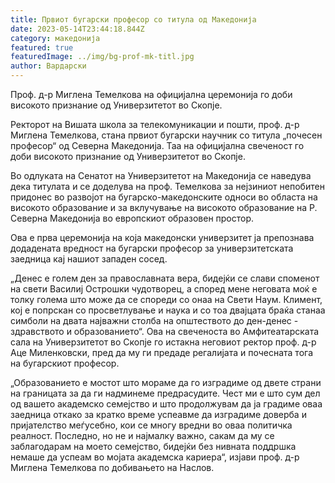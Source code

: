 ```yaml
---
title: Првиот бугарски професор со титула од Македонија
date: 2023-05-14T23:44:18.844Z
category: македонија
featured: true
featuredImage: ../img/bg-prof-mk-titl.jpg
author: Вардарски
---
```

Проф. д-р Миглена Темелкова на официјална церемонија го доби високото признание од Универзитетот во Скопје.


Ректорот на Вишата школа за телекомуникации и пошти, проф. д-р Миглена Темелкова, стана првиот бугарски научник со титула „почесен професор“ од Северна Македонија. Таа на официјална свеченост го доби високото признание од Универзитетот во Скопје.

Во одлуката на Сенатот на Универзитетот на Македонија се наведува дека титулата и се доделува на проф. Темелкова за нејзиниот непобитен придонес во развојот на бугарско-македонските односи во областа на високото образование и за вклучување на високото образование на Р. Северна Македонија во европскиот образовен простор.

Ова е прва церемонија на која македонски универзитет ја препознава додадената вредност на бугарски професор за универзитетската заедница кај нашиот западен сосед.

„Денес е голем ден за православната вера, бидејќи се слави споменот на свети Василиј Острошки чудотворец, а според мене неговата моќ е толку голема што може да се спореди со онаа на Свети Наум. Климент, кој е попрскан со просветлување и наука и со тоа двајцата браќа станаа симболи на двата најважни столба на општеството до ден-денес - здравството и образованието“. Ова на свеченоста во Амфитеатарската сала на Универзитетот во Скопје го истакна неговиот ректор проф. д-р Аце Миленковски, пред да му ги предаде регалијата и почесната тога на бугарскиот професор.

„Образованието е мостот што мораме да го изградиме од двете страни на границата за да ги надминеме предрасудите. Чест ми е што сум дел од вашето академско семејство и што продолжувам да ја градиме оваа заедница откако за кратко време успеавме да изградиме доверба и пријателство меѓусебно, кои се многу вредни во оваа политичка реалност. Последно, но не и најмалку важно, сакам да му се заблагодарам на моето семејство, бидејќи без нивната поддршка немаше да успеам во мојата академска кариера“, изјави проф. д-р Миглена Темелкова по добивањето на Наслов.